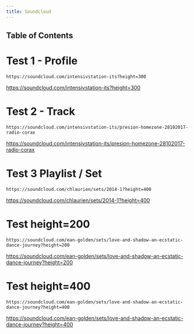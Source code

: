 ```yaml
---
title: Soundcloud
---
```


## Table of Contents

# Test 1 - Profile

```
https://soundcloud.com/intensivstation-its?height=300
```

https://soundcloud.com/intensivstation-its?height=300

# Test 2 - Track

```
https://soundcloud.com/intensivstation-its/presion-homezone-28102017-radio-corax
```

https://soundcloud.com/intensivstation-its/presion-homezone-28102017-radio-corax

# Test 3 Playlist / Set

```
https://soundcloud.com/chlaurien/sets/2014-1?height=400
```

https://soundcloud.com/chlaurien/sets/2014-1?height=400

# Test height=200

```
https://soundcloud.com/ean-golden/sets/love-and-shadow-an-ecstatic-dance-journey?height=200
```

https://soundcloud.com/ean-golden/sets/love-and-shadow-an-ecstatic-dance-journey?height=200


# Test height=400

```
https://soundcloud.com/ean-golden/sets/love-and-shadow-an-ecstatic-dance-journey?height=400
```

https://soundcloud.com/ean-golden/sets/love-and-shadow-an-ecstatic-dance-journey?height=400

